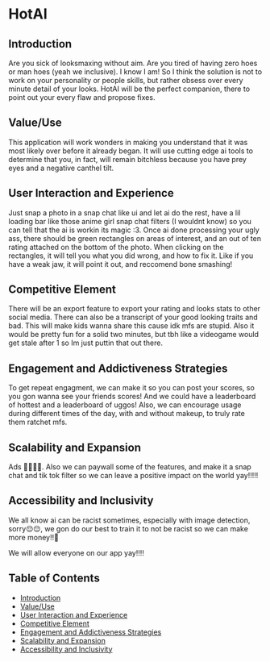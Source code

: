 # HotAI

## Introduction

Are you sick of looksmaxing without aim. Are you tired of having zero hoes or man hoes (yeah we inclusive). I know I am! So I think the solution is not to work on your personality or people skills, but rather obsess over every minute detail of your looks. HotAI will be the perfect companion, there to point out your every flaw and propose fixes.

## Value/Use

This application will work wonders in making you understand that it was most likely over before it already began. It will use cutting edge ai tools to determine that you, in fact, will remain bitchless because you have prey eyes and a negative canthel tilt.

## User Interaction and Experience

Just snap a photo in a snap chat like ui and let ai do the rest, have a lil loading bar like those anime girl snap chat filters (I wouldnt know) so you can tell that the ai is workin its magic :3. Once ai done processing your ugly ass, there should be green rectangles on areas of interest, and an out of ten rating attached on the bottom of the photo. When clicking on the rectangles, it will tell you what you did wrong, and how to fix it. Like if you have a weak jaw, it will point it out, and reccomend bone smashing!

## Competitive Element

There will be an export feature to export your rating and looks stats to other social media. There can also be a transcript of your good looking traits and bad. This will make kids wanna share this cause idk mfs are stupid. Also it would be pretty fun for a solid two minutes, but tbh like a videogame would get stale after 1 so Im just puttin that out there.

## Engagement and Addictiveness Strategies

To get repeat engagment, we can make it so you can post your scores, so you gon wanna see your friends scores! And we could have a leaderboard of hottest and a leaderboard of uggos! Also, we can encourage usage during different times of the day, with and without makeup, to truly rate them ratchet mfs.

## Scalability and Expansion

Ads 🤑🤑🤑🤑. Also we can paywall some of the features, and make it a snap chat and tik tok filter so we can leave a positive impact on the world yay!!!!!

## Accessibility and Inclusivity

We all know ai can be racist sometimes, especially with image detection, sorry😔😔, we gon do our best to train it to not be racist so we can make more money!!🤑

We will allow everyone on our app yay!!!!

## Table of Contents

- [Introduction](#introduction)
- [Value/Use](#valueuse)
- [User Interaction and Experience](#user-interaction-and-experience)
- [Competitive Element](#competitive-element)
- [Engagement and Addictiveness Strategies](#engagement-and-addictiveness-strategies)
- [Scalability and Expansion](#scalability-and-expansion)
- [Accessibility and Inclusivity](#accessibility-and-inclusivity)

<!-- You might want to add other sections like Installation, Usage, Contributing, License, and Acknowledgments as applicable to your project -->
